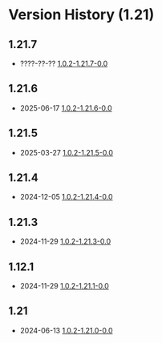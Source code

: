 # Version History (1.21)

## 1.21.7

- ????-??-?? [1.0.2-1.21.7-0.0](1.0.2-1.21.7-0.0.md)

## 1.21.6

- 2025-06-17 [1.0.2-1.21.6-0.0](1.0.2-1.21.6-0.0.md)

## 1.21.5

- 2025-03-27 [1.0.2-1.21.5-0.0](1.0.2-1.21.5-0.0.md)

## 1.21.4

- 2024-12-05 [1.0.2-1.21.4-0.0](1.0.2-1.21.4-0.0.md)

## 1.21.3

- 2024-11-29 [1.0.2-1.21.3-0.0](1.0.2-1.21.3-0.0.md)

## 1.12.1

- 2024-11-29 [1.0.2-1.21.1-0.0](1.0.2-1.21.1-0.0.md)

## 1.21

- 2024-06-13 [1.0.2-1.21.0-0.0](1.0.2-1.21.0-0.0.md)